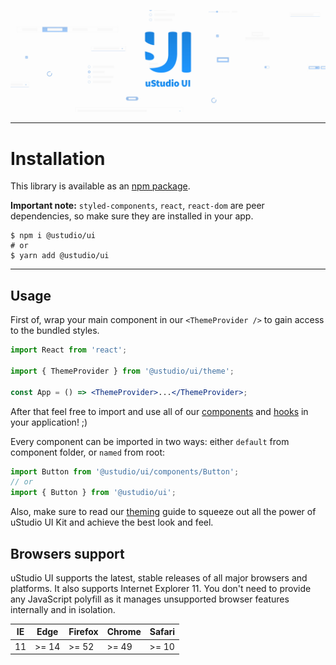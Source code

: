 ![logo](public/assets/images/readme-bg.jpg)

---

# Installation

This library is available as an [npm package](https://www.npmjs.com/package/@ustudio/ui).

**Important note:** `styled-components`, `react`, `react-dom` are peer dependencies, so make sure they are installed in your app.

```shell script
$ npm i @ustudio/ui
# or
$ yarn add @ustudio/ui
```

---

## Usage

First of, wrap your main component in our `<ThemeProvider />` to gain access to the bundled styles.

```jsx
import React from 'react';

import { ThemeProvider } from '@ustudio/ui/theme';

const App = () => <ThemeProvider>...</ThemeProvider>;
```

After that feel free to import and use all of our [components](/components) and [hooks](/docs/hooks) in your application! ;)

Every component can be imported in two ways: either `default` from component folder, or `named` from root:

```jsx
import Button from '@ustudio/ui/components/Button';
// or
import { Button } from '@ustudio/ui';
```

Also, make sure to read our [theming](/docs/theming) guide to squeeze out all the power of uStudio UI Kit and achieve the best
look and feel.

## Browsers support

uStudio UI supports the latest, stable releases of all major browsers and platforms. It also supports Internet Explorer 11. You don't need to provide any JavaScript polyfill as it manages unsupported browser features internally and in isolation.

| IE  | Edge  | Firefox | Chrome | Safari |
| --- | ----- | ------- | ------ | ------ |
| 11  | >= 14 | >= 52   | >= 49  | >= 10  |
